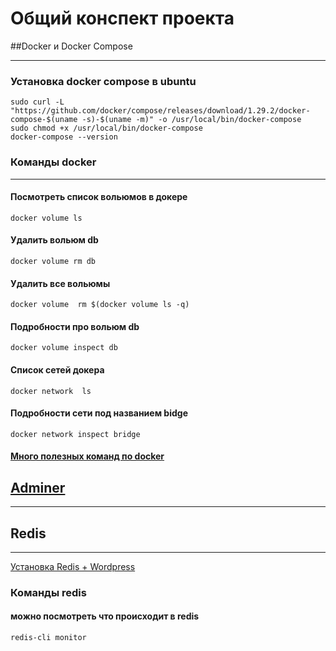 # Общий конспект проекта

##Docker и Docker Compose

---

### Установка docker compose в ubuntu

````
sudo curl -L "https://github.com/docker/compose/releases/download/1.29.2/docker-compose-$(uname -s)-$(uname -m)" -o /usr/local/bin/docker-compose
sudo chmod +x /usr/local/bin/docker-compose
docker-compose --version
````

### Команды docker

---

#### Посмотреть список вольюмов в докере
`docker volume ls`

#### Удалить вольюм db
`docker volume rm db`

#### Удалить все вольюмы
`docker volume  rm $(docker volume ls -q)`

#### Подробности про вольюм db
`docker volume inspect db`

#### Список сетей докера
`docker network  ls`

#### Подробности сети под названием bidge
`docker network inspect bridge`

#### [Много полезных команд по docker](https://habr.com/ru/company/ruvds/blog/450312/)

## [Adminer](https://www.adminer.org/)

---

## Redis

---

[Установка Redis + Wordpress](https://wpgutenberg.top/nastrojka-redis-dlja-wordpress/)

### Команды redis

#### можно посмотреть что происходит в redis
````
redis-cli monitor
````